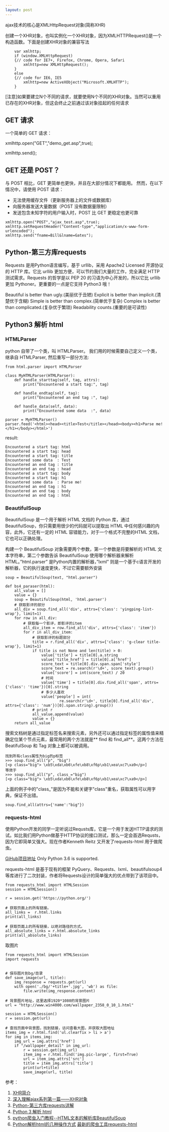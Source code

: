 ```yaml
---
layout: post
---
```


ajax技术的核心是XMLHttpRequest对象(简称XHR)

创建一个XHR对象，也叫实例化一个XHR对象，因为XMLHTTPRequest()是一个构造函数。下面是创建XHR对象的兼容写法
```
	var xmlhttp;
	if (window.XMLHttpRequest)
  	{// code for IE7+, Firefox, Chrome, Opera, Safari
  		xmlhttp=new XMLHttpRequest();
  	}
	else
  	{// code for IE6, IE5
  		xmlhttp=new ActiveXObject("Microsoft.XMLHTTP");
  	}
```
[注意]如果要建立N个不同的请求，就要使用N个不同的XHR对象。当然可以重用已存在的XHR对象，但这会终止之前通过该对象挂起的任何请求

## GET 请求
一个简单的 GET 请求：

xmlhttp.open("GET","demo_get.asp",true);

xmlhttp.send();

## GET 还是 POST？
与 POST 相比，GET 更简单也更快，并且在大部分情况下都能用。
然而，在以下情况中，请使用 POST 请求：

+ 无法使用缓存文件（更新服务器上的文件或数据库）
+ 向服务器发送大量数据（POST 没有数据量限制）
+ 发送包含未知字符的用户输入时，POST 比 GET 更稳定也更可靠
```
xmlhttp.open("POST","ajax_test.asp",true);
xmlhttp.setRequestHeader("Content-type","application/x-www-form-urlencoded");
xmlhttp.send("fname=Bill&lname=Gates");
```

## Python-第三方库requests

Requests 是用Python语言编写，基于 urllib，采用 Apache2 Licensed 开源协议的 HTTP 库。它比 urllib 更加方便，可以节约我们大量的工作，完全满足 HTTP 测试需求。Requests 的哲学是以 PEP 20 的习语为中心开发的，所以它比 urllib 更加 Pythoner。更重要的一点是它支持 Python3 哦！

Beautiful is better than ugly.(美丽优于丑陋)
Explicit is better than implicit.(清楚优于含糊)
Simple is better than complex.(简单优于复杂)
Complex is better than complicated.(复杂优于繁琐)
Readability counts.(重要的是可读性)

## Python3 解析 html

### HTMLParser
python 自带了一个类，叫 HTMLParser。
我们用的时候需要自己定义一个类，继承自 HTMLParser, 然后重写一部分方法:
	
	from html.parser import HTMLParser
	
	class MyHTMLParser(HTMLParser):
	    def handle_starttag(self, tag, attrs):
	        print("Encountered a start tag:", tag)
	
	    def handle_endtag(self, tag):
	        print("Encountered an end tag :", tag)
	
	    def handle_data(self, data):
	        print("Encountered some data  :", data)
	
	parser = MyHTMLParser()
	parser.feed('<html><head><title>Test</title></head><body><h1>Parse me!</h1></body></html>')

result:

	Encountered a start tag: html
	Encountered a start tag: head
	Encountered a start tag: title
	Encountered some data  : Test
	Encountered an end tag : title
	Encountered an end tag : head
	Encountered a start tag: body
	Encountered a start tag: h1
	Encountered some data  : Parse me!
	Encountered an end tag : h1
	Encountered an end tag : body
	Encountered an end tag : html

### BeautifulSoup
BeautifulSoup 是一个用于解析 HTML 文档的 Python 库，通过 BeautifulSoup，你只需要用很少的代码就可以提取出 HTML 中任何感兴趣的内容，此外，它还有一定的 HTML 容错能力，对于一个格式不完整的HTML 文档，它也可以正确处理。

构建一个 BeautifulSoup 对象需要两个参数，第一个参数是将要解析的 HTML 文本字符串，第二个参数告诉 BeautifulSoup 使用哪个解析器来解析 HTML。”html.parser” 是Python内置的解析器，”lxml” 则是一个基于c语言开发的解析器，它的执行速度更快，不过它需要额外安装

	soup = BeautifulSoup(text, "html.parser")

	def bs4_paraser(html):
	    all_value = []
	    value = {}
	    soup = BeautifulSoup(html, 'html.parser')
	    # 获取影评的部分
	    all_div = soup.find_all('div', attrs={'class': 'yingping-list-wrap'}, limit=1)
	    for row in all_div:
	        # 获取每一个影评，即影评的item
	        all_div_item = row.find_all('div', attrs={'class': 'item'})
	        for r in all_div_item:
	            # 获取影评的标题部分
	            title = r.find_all('div', attrs={'class': 'g-clear title-wrap'}, limit=1)
	            if title is not None and len(title) > 0:
	                value['title'] = title[0].a.string
	                value['title_href'] = title[0].a['href']
	                score_text = title[0].div.span.span['style']
	                score_text = re.search(r'\d+', score_text).group()
	                value['score'] = int(score_text) / 20
	                # 时间
	                value['time'] = title[0].div.find_all('span', attrs={'class': 'time'})[0].string
	                # 多少人喜欢
	                value['people'] = int(
	                        re.search(r'\d+', title[0].find_all('div', attrs={'class': 'num'})[0].span.string).group())
	            # print r
	            all_value.append(value)
	            value = {}
	    return all_value

搜索文档树是通过指定标签名来搜索元素，另外还可以通过指定标签的属性值来精确定位某个节点元素，最常用的两个方法就是** find 和 find_all**。这两个方法在 BeatifulSoup 和 Tag 对象上都可以被调用。

	找到所有class属性为big的p标签
	>>> soup.find_all("p", "big")
	[<p class="big"> \xb5\xda\xb6\xfe\xb8\xf6p\xb1\xea\xc7\xa9</p>]
	等效于
	>>> soup.find_all("p", class_="big")
	[<p class="big"> \xb5\xda\xb6\xfe\xb8\xf6p\xb1\xea\xc7\xa9</p>]
上面的例子中的"class_"是因为不能和关键字"class"重名，获取属性可以用字典，保证不出错。

	soup.find_all(attrs={'name':"big"})


### requests-html
使用Python开发的同学一定听说过Requsts库，它是一个用于发送HTTP请求的测试。如比我们用Python做基于HTTP协议的接口测试，那么一定会首选Requsts，因为它即简单又强大。现在作者Kenneth Reitz 又开发了requests-html 用于做爬虫。

[GiHub项目地址](https://github.com/kennethreitz/requests-html)
Only Python 3.6 is supported.

requests-html 是基于现有的框架 PyQuery、Requests、lxml、beautifulsoup4等库进行了二次封装，作者将Requests设计的简单强大的优点带到了该项目中。

	from requests_html import HTMLSession
	session = HTMLSession()
	
	r = session.get('https://python.org/')
	
	# 获取页面上的所有链接。
	all_links =  r.html.links
	print(all_links)
	
	# 获取页面上的所有链接，以绝对路径的方式。
	all_absolute_links = r.html.absolute_links
	print(all_absolute_links)

取图片

	from requests_html import HTMLSession
	import requests
	
	
	# 保存图片到bg/目录
	def save_image(url, title):
	    img_response = requests.get(url)
	    with open('./bg/'+title+'.jpg', 'wb') as file:
	        file.write(img_response.content)
	
	# 背景图片地址，这里选择1920*1080的背景图片
	url = "http://www.win4000.com/wallpaper_2358_0_10_1.html"
	
	session = HTMLSession()
	r = session.get(url)
	
	# 查找页面中背景图，找到链接，访问查看大图，并获取大图地址
	items_img = r.html.find('ul.clearfix > li > a')
	for img in items_img:
	    img_url = img.attrs['href']
	    if "/wallpaper_detail" in img_url:
	        r = session.get(img_url)
	        item_img = r.html.find('img.pic-large', first=True)
	        url = item_img.attrs['src']
	        title = item_img.attrs['title']
	        print(url+title)
	        save_image(url, title)



参考：

1. [XHR简介](https://www.cnblogs.com/syfwhu/p/6116323.html)
2. [深入理解ajax系列第一篇——XHR对象](https://www.cnblogs.com/xiaohuochai/p/6036475.html)
3. [Python-第三方库requests详解](https://blog.csdn.net/shanzhizi/article/details/50903748)
4. [Python 3 解析 html](https://www.cnblogs.com/miniren/p/7272755.html)
5. [python爬虫入门教程--HTML文本的解析库BeautifulSoup](https://www.jb51.net/article/114663.htm)
6. [Python解析html的几种操作方式](https://blog.csdn.net/u010154424/article/details/52273868)
[最新的爬虫工具requests-html](https://www.cnblogs.com/fnng/p/8948015.html)
